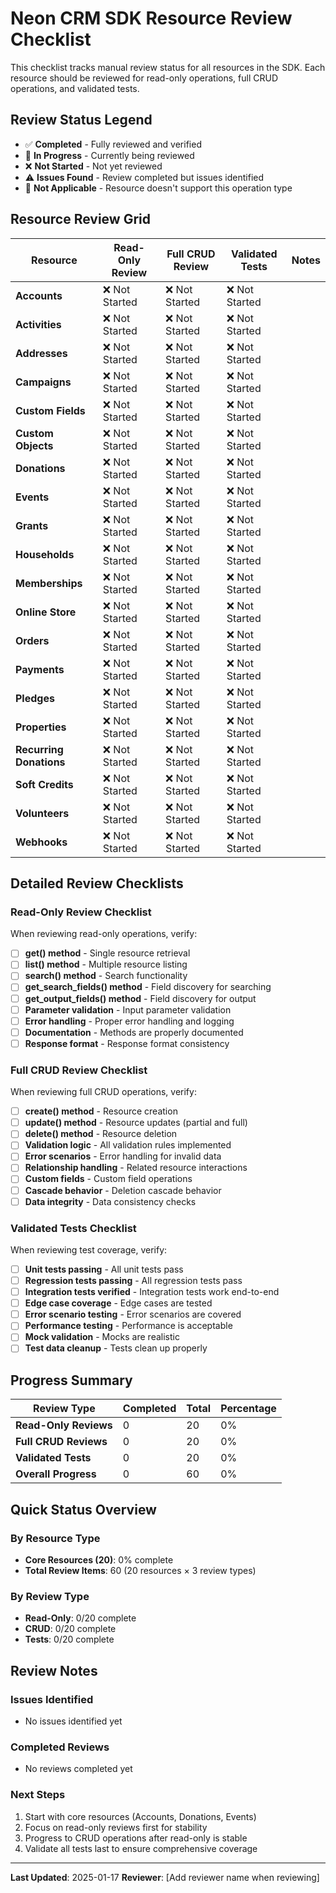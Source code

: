 # Neon CRM SDK Resource Review Checklist

This checklist tracks manual review status for all resources in the SDK. Each resource should be reviewed for read-only operations, full CRUD operations, and validated tests.

## Review Status Legend
- ✅ **Completed** - Fully reviewed and verified
- 🔄 **In Progress** - Currently being reviewed
- ❌ **Not Started** - Not yet reviewed
- ⚠️ **Issues Found** - Review completed but issues identified
- 🚫 **Not Applicable** - Resource doesn't support this operation type

## Resource Review Grid

| Resource | Read-Only Review | Full CRUD Review | Validated Tests | Notes |
|----------|-----------------|-----------------|-----------------|-------|
| **Accounts** | ❌ Not Started | ❌ Not Started | ❌ Not Started | |
| **Activities** | ❌ Not Started | ❌ Not Started | ❌ Not Started | |
| **Addresses** | ❌ Not Started | ❌ Not Started | ❌ Not Started | |
| **Campaigns** | ❌ Not Started | ❌ Not Started | ❌ Not Started | |
| **Custom Fields** | ❌ Not Started | ❌ Not Started | ❌ Not Started | |
| **Custom Objects** | ❌ Not Started | ❌ Not Started | ❌ Not Started | |
| **Donations** | ❌ Not Started | ❌ Not Started | ❌ Not Started | |
| **Events** | ❌ Not Started | ❌ Not Started | ❌ Not Started | |
| **Grants** | ❌ Not Started | ❌ Not Started | ❌ Not Started | |
| **Households** | ❌ Not Started | ❌ Not Started | ❌ Not Started | |
| **Memberships** | ❌ Not Started | ❌ Not Started | ❌ Not Started | |
| **Online Store** | ❌ Not Started | ❌ Not Started | ❌ Not Started | |
| **Orders** | ❌ Not Started | ❌ Not Started | ❌ Not Started | |
| **Payments** | ❌ Not Started | ❌ Not Started | ❌ Not Started | |
| **Pledges** | ❌ Not Started | ❌ Not Started | ❌ Not Started | |
| **Properties** | ❌ Not Started | ❌ Not Started | ❌ Not Started | |
| **Recurring Donations** | ❌ Not Started | ❌ Not Started | ❌ Not Started | |
| **Soft Credits** | ❌ Not Started | ❌ Not Started | ❌ Not Started | |
| **Volunteers** | ❌ Not Started | ❌ Not Started | ❌ Not Started | |
| **Webhooks** | ❌ Not Started | ❌ Not Started | ❌ Not Started | |

## Detailed Review Checklists

### Read-Only Review Checklist
When reviewing read-only operations, verify:

- [ ] **get() method** - Single resource retrieval
- [ ] **list() method** - Multiple resource listing
- [ ] **search() method** - Search functionality
- [ ] **get_search_fields() method** - Field discovery for searching
- [ ] **get_output_fields() method** - Field discovery for output
- [ ] **Parameter validation** - Input parameter validation
- [ ] **Error handling** - Proper error handling and logging
- [ ] **Documentation** - Methods are properly documented
- [ ] **Response format** - Response format consistency

### Full CRUD Review Checklist
When reviewing full CRUD operations, verify:

- [ ] **create() method** - Resource creation
- [ ] **update() method** - Resource updates (partial and full)
- [ ] **delete() method** - Resource deletion
- [ ] **Validation logic** - All validation rules implemented
- [ ] **Error scenarios** - Error handling for invalid data
- [ ] **Relationship handling** - Related resource interactions
- [ ] **Custom fields** - Custom field operations
- [ ] **Cascade behavior** - Deletion cascade behavior
- [ ] **Data integrity** - Data consistency checks

### Validated Tests Checklist
When reviewing test coverage, verify:

- [ ] **Unit tests passing** - All unit tests pass
- [ ] **Regression tests passing** - All regression tests pass
- [ ] **Integration tests verified** - Integration tests work end-to-end
- [ ] **Edge case coverage** - Edge cases are tested
- [ ] **Error scenario testing** - Error scenarios are covered
- [ ] **Performance testing** - Performance is acceptable
- [ ] **Mock validation** - Mocks are realistic
- [ ] **Test data cleanup** - Tests clean up properly

## Progress Summary

| Review Type | Completed | Total | Percentage |
|-------------|-----------|-------|------------|
| **Read-Only Reviews** | 0 | 20 | 0% |
| **Full CRUD Reviews** | 0 | 20 | 0% |
| **Validated Tests** | 0 | 20 | 0% |
| **Overall Progress** | 0 | 60 | 0% |

## Quick Status Overview

### By Resource Type
- **Core Resources (20)**: 0% complete
- **Total Review Items**: 60 (20 resources × 3 review types)

### By Review Type
- **Read-Only**: 0/20 complete
- **CRUD**: 0/20 complete
- **Tests**: 0/20 complete

## Review Notes

### Issues Identified
<!-- Add notes about specific issues found during reviews -->
- No issues identified yet

### Completed Reviews
<!-- Add notes about successfully completed reviews -->
- No reviews completed yet

### Next Steps
1. Start with core resources (Accounts, Donations, Events)
2. Focus on read-only reviews first for stability
3. Progress to CRUD operations after read-only is stable
4. Validate all tests last to ensure comprehensive coverage

---

**Last Updated**: 2025-01-17
**Reviewer**: [Add reviewer name when reviewing]
